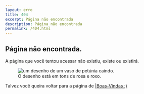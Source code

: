```yaml
---
layout: erro
title: 404
excerpt: Página não encontrada
description: Página não encontrada
permalink: /404.html
---
```

<section class="texto-geral" style="text-wrap: balance;">
<h2>Página não encontrada.</h2>

<p>A página que você tentou acessar não existiu, existe ou existirá.</p>
    <figure class="image-erro">
        <img src="{{ site.baseurl }}/assets/404.png" alt="um desenho de um vaso de petúnia caindo. O desenho está em tons de rosa e roxo." title="Oh no, página errada novamente">
    </figure>
<p>Talvez você queira voltar para a página de <a href="{{ site.url }}/" title="meu cantinho na internet">|Boas-Vindas ;)</a></p>
</section>